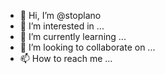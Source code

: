 
- 👋 Hi, I’m @stoplano
- 👀 I’m interested in ...
- 🌱 I’m currently learning ...
- 💞️ I’m looking to collaborate on ...
- 📫 How to reach me ...

<!---
stoplano/stoplano is a ✨ special ✨ repository because its `README.md` (this file) appears on your GitHub profile.
You can click the Preview link to take a look at your changes.
--->
